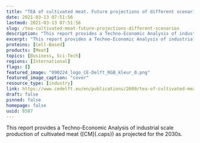 ```yaml
---
title: "TEA of cultivated meat. Future projections of different scenarios"
date: 2021-03-13 07:51:56
lastmod: 2021-03-13 07:51:56
slug: /tea-cultivated-meat-future-projections-different-scenarios
description: "This report provides a Techno-Economic Analysis of industrial scale production of cultivated meat (CM) as projected for the&nbsp;2030s."
excerpt: "This report provides a Techno-Economic Analysis of industrial scale production of cultivated meat (CM) as projected for the&nbsp;2030s."
proteins: [Cell-Based]
products: [Meat]
topics: [Business, Sci-Tech]
regions: [International]
flags: []
featured_image: "090224_logo_CE-Delft_RGB_kleur_0.png"
featured_image_caption: "cover"
resource_type: [industry]
link: https://www.cedelft.eu/en/publications/2609/tea-of-cultivated-meat-future-projections-of-different-scenarios
draft: false
pinned: false
homepage: false
uuid: 8587
---
```

This report provides a Techno-Economic Analysis of industrial scale
production of cultivated meat ([CM]{.caps}) as projected for the 2030s.
